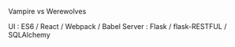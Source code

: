 Vampire vs Werewolves

UI : ES6 / React / Webpack / Babel
Server : Flask / flask-RESTFUL / SQLAlchemy
